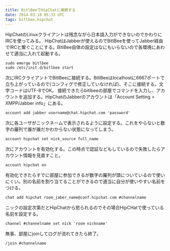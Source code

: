 ```yaml
---
title: BitlBeeでHipChatに接続する
date: 2014-03-18 05:33 UTC
tags: bitlbee,hipchat
---
```


HipChatのLinuxクライアントは残念ながら日本語入力ができないのでかわりにIRCを使ってみる。
HipChatはJabberが使えるのでBitlBeeを使ってJabber経由でIRCと繋ぐことにする。BitlBee自体の設定はなにもいらないので各環境にあわせて適当に入れて起動する。

	sudo emerge bitlbee
	sudo /etc/init.d/bitlbee start

次にIRCクライアントでBitlBeeに接続する。BitlBeeはlocalhostに6667ポートで立ち上がっているので(コンフィグで修正していなければ)、そこに接続する。文字コードはUTF-8でOK。
接続できたらbitlbeeの部屋でコマンドを入力し、アカウントを追加する。HipChatのJabberのアカウントは「Account Setting > XMPP/Jabber info」にある。

	account add jabber username@chat.hipchat.com 'password'

次に各ユーザがニックネームで表示されるように設定する。これをやらないと数字の羅列で誰が誰だかわからない状態になってしまう。

	account hipchat set nick_source full_name

次にアカウントを有効化する。この時点で認証などもしているので失敗したらアカウント情報を見直すこと。

	account hipchat on

有効化できたらすでに部屋に参加できるが数字の羅列が頭についているので使いにくい。別の名前を割り当てることができるので適当に自分が使いやすい名前をつける。

	chat add hipchat room_jaber_name@conf.hipchat.com #channelname

ニックの設定次第だとHipChatから怒られるのでその場合HipCHatで使っている名前を設定する。

	channel #channelname set nick 'room nickname'

無事、部屋にjoinしてログが流れてきたら終了。

	/join #channelname

